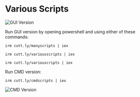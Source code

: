 # Various Scripts
![GUI Version](https://github.com/ShadowElixir/VariousScripts/assets/47082432/ee791cc4-581a-4869-833b-f1a06b67dff1)

Run GUI version by opening powershell and using either of these commands:
```
irm cutt.ly/manyscripts | iex
```
```
irm cutt.ly/variousscripts | iex
```
```
irm cutt.ly/variouscripts | iex
```
Run CMD version:
```
irm cutt.ly/cmdscripts | iex
```
![CMD Version](https://github.com/ShadowElixir/VariousScripts/assets/47082432/7b99cc11-20b1-4d73-ae78-7cc89ac69582)

